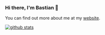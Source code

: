 ### Hi there, I'm Bastian 👋

You can find out more about me at my [website](http://www.engelnet.ddns.net).

[![github stats](https://github-readme-stats.vercel.app/api?username=Baseng0815)](https://github.com/anuraghazra/github-readme-stats)
